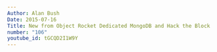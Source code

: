 ```yaml
---
Author: Alan Bush
Date: 2015-07-16
Title: New from Object Rocket Dedicated MongoDB and Hack the Block
number: "106"
youtube_id: tGCQD2I1W9Y
---
```



